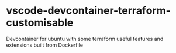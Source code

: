 # vscode-devcontainer-terraform-customisable
Devcontainer for ubuntu with some terraform useful features and extensions built from Dockerfile
